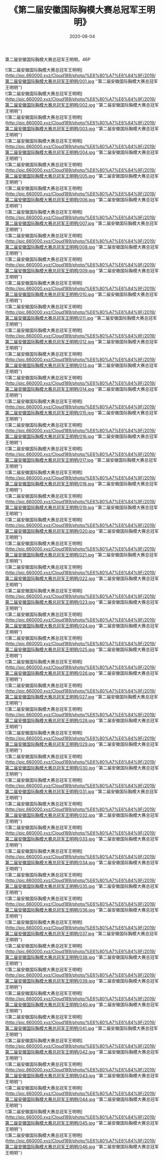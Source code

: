 ﻿---
layout: post
title:  《第二届安徽国际胸模大赛总冠军王明明》
date:   2020-08-04
img: http://pic.660000.xyz/Cloud189/photo/%E6%80%A7%E6%84%9F/2019/第二届安徽国际胸模大赛总冠军王明明/000.jpg
categories: [美女, 性感, 泳衣]
---

第二届安徽国际胸模大赛总冠军王明明，46P

![第二届安徽国际胸模大赛总冠军王明明](http://pic.660000.xyz/Cloud189/photo/%E6%80%A7%E6%84%9F/2019/第二届安徽国际胸模大赛总冠军王明明/001.jpg ''第二届安徽国际胸模大赛总冠军王明明'') <br>
![第二届安徽国际胸模大赛总冠军王明明](http://pic.660000.xyz/Cloud189/photo/%E6%80%A7%E6%84%9F/2019/第二届安徽国际胸模大赛总冠军王明明/002.jpg ''第二届安徽国际胸模大赛总冠军王明明'') <br>
![第二届安徽国际胸模大赛总冠军王明明](http://pic.660000.xyz/Cloud189/photo/%E6%80%A7%E6%84%9F/2019/第二届安徽国际胸模大赛总冠军王明明/003.jpg ''第二届安徽国际胸模大赛总冠军王明明'') <br>
![第二届安徽国际胸模大赛总冠军王明明](http://pic.660000.xyz/Cloud189/photo/%E6%80%A7%E6%84%9F/2019/第二届安徽国际胸模大赛总冠军王明明/004.jpg ''第二届安徽国际胸模大赛总冠军王明明'') <br>
![第二届安徽国际胸模大赛总冠军王明明](http://pic.660000.xyz/Cloud189/photo/%E6%80%A7%E6%84%9F/2019/第二届安徽国际胸模大赛总冠军王明明/005.jpg ''第二届安徽国际胸模大赛总冠军王明明'') <br>
![第二届安徽国际胸模大赛总冠军王明明](http://pic.660000.xyz/Cloud189/photo/%E6%80%A7%E6%84%9F/2019/第二届安徽国际胸模大赛总冠军王明明/006.jpg ''第二届安徽国际胸模大赛总冠军王明明'') <br>
![第二届安徽国际胸模大赛总冠军王明明](http://pic.660000.xyz/Cloud189/photo/%E6%80%A7%E6%84%9F/2019/第二届安徽国际胸模大赛总冠军王明明/007.jpg ''第二届安徽国际胸模大赛总冠军王明明'') <br>
![第二届安徽国际胸模大赛总冠军王明明](http://pic.660000.xyz/Cloud189/photo/%E6%80%A7%E6%84%9F/2019/第二届安徽国际胸模大赛总冠军王明明/008.jpg ''第二届安徽国际胸模大赛总冠军王明明'') <br>
![第二届安徽国际胸模大赛总冠军王明明](http://pic.660000.xyz/Cloud189/photo/%E6%80%A7%E6%84%9F/2019/第二届安徽国际胸模大赛总冠军王明明/009.jpg ''第二届安徽国际胸模大赛总冠军王明明'') <br>
![第二届安徽国际胸模大赛总冠军王明明](http://pic.660000.xyz/Cloud189/photo/%E6%80%A7%E6%84%9F/2019/第二届安徽国际胸模大赛总冠军王明明/010.jpg ''第二届安徽国际胸模大赛总冠军王明明'') <br>
![第二届安徽国际胸模大赛总冠军王明明](http://pic.660000.xyz/Cloud189/photo/%E6%80%A7%E6%84%9F/2019/第二届安徽国际胸模大赛总冠军王明明/011.jpg ''第二届安徽国际胸模大赛总冠军王明明'') <br>
![第二届安徽国际胸模大赛总冠军王明明](http://pic.660000.xyz/Cloud189/photo/%E6%80%A7%E6%84%9F/2019/第二届安徽国际胸模大赛总冠军王明明/012.jpg ''第二届安徽国际胸模大赛总冠军王明明'') <br>
![第二届安徽国际胸模大赛总冠军王明明](http://pic.660000.xyz/Cloud189/photo/%E6%80%A7%E6%84%9F/2019/第二届安徽国际胸模大赛总冠军王明明/013.jpg ''第二届安徽国际胸模大赛总冠军王明明'') <br>
![第二届安徽国际胸模大赛总冠军王明明](http://pic.660000.xyz/Cloud189/photo/%E6%80%A7%E6%84%9F/2019/第二届安徽国际胸模大赛总冠军王明明/014.jpg ''第二届安徽国际胸模大赛总冠军王明明'') <br>
![第二届安徽国际胸模大赛总冠军王明明](http://pic.660000.xyz/Cloud189/photo/%E6%80%A7%E6%84%9F/2019/第二届安徽国际胸模大赛总冠军王明明/015.jpg ''第二届安徽国际胸模大赛总冠军王明明'') <br>
![第二届安徽国际胸模大赛总冠军王明明](http://pic.660000.xyz/Cloud189/photo/%E6%80%A7%E6%84%9F/2019/第二届安徽国际胸模大赛总冠军王明明/016.jpg ''第二届安徽国际胸模大赛总冠军王明明'') <br>
![第二届安徽国际胸模大赛总冠军王明明](http://pic.660000.xyz/Cloud189/photo/%E6%80%A7%E6%84%9F/2019/第二届安徽国际胸模大赛总冠军王明明/017.jpg ''第二届安徽国际胸模大赛总冠军王明明'') <br>
![第二届安徽国际胸模大赛总冠军王明明](http://pic.660000.xyz/Cloud189/photo/%E6%80%A7%E6%84%9F/2019/第二届安徽国际胸模大赛总冠军王明明/018.jpg ''第二届安徽国际胸模大赛总冠军王明明'') <br>
![第二届安徽国际胸模大赛总冠军王明明](http://pic.660000.xyz/Cloud189/photo/%E6%80%A7%E6%84%9F/2019/第二届安徽国际胸模大赛总冠军王明明/019.jpg ''第二届安徽国际胸模大赛总冠军王明明'') <br>
![第二届安徽国际胸模大赛总冠军王明明](http://pic.660000.xyz/Cloud189/photo/%E6%80%A7%E6%84%9F/2019/第二届安徽国际胸模大赛总冠军王明明/020.jpg ''第二届安徽国际胸模大赛总冠军王明明'') <br>
![第二届安徽国际胸模大赛总冠军王明明](http://pic.660000.xyz/Cloud189/photo/%E6%80%A7%E6%84%9F/2019/第二届安徽国际胸模大赛总冠军王明明/021.jpg ''第二届安徽国际胸模大赛总冠军王明明'') <br>
![第二届安徽国际胸模大赛总冠军王明明](http://pic.660000.xyz/Cloud189/photo/%E6%80%A7%E6%84%9F/2019/第二届安徽国际胸模大赛总冠军王明明/022.jpg ''第二届安徽国际胸模大赛总冠军王明明'') <br>
![第二届安徽国际胸模大赛总冠军王明明](http://pic.660000.xyz/Cloud189/photo/%E6%80%A7%E6%84%9F/2019/第二届安徽国际胸模大赛总冠军王明明/023.jpg ''第二届安徽国际胸模大赛总冠军王明明'') <br>
![第二届安徽国际胸模大赛总冠军王明明](http://pic.660000.xyz/Cloud189/photo/%E6%80%A7%E6%84%9F/2019/第二届安徽国际胸模大赛总冠军王明明/024.jpg ''第二届安徽国际胸模大赛总冠军王明明'') <br>
![第二届安徽国际胸模大赛总冠军王明明](http://pic.660000.xyz/Cloud189/photo/%E6%80%A7%E6%84%9F/2019/第二届安徽国际胸模大赛总冠军王明明/025.jpg ''第二届安徽国际胸模大赛总冠军王明明'') <br>
![第二届安徽国际胸模大赛总冠军王明明](http://pic.660000.xyz/Cloud189/photo/%E6%80%A7%E6%84%9F/2019/第二届安徽国际胸模大赛总冠军王明明/026.jpg ''第二届安徽国际胸模大赛总冠军王明明'') <br>
![第二届安徽国际胸模大赛总冠军王明明](http://pic.660000.xyz/Cloud189/photo/%E6%80%A7%E6%84%9F/2019/第二届安徽国际胸模大赛总冠军王明明/027.jpg ''第二届安徽国际胸模大赛总冠军王明明'') <br>
![第二届安徽国际胸模大赛总冠军王明明](http://pic.660000.xyz/Cloud189/photo/%E6%80%A7%E6%84%9F/2019/第二届安徽国际胸模大赛总冠军王明明/028.jpg ''第二届安徽国际胸模大赛总冠军王明明'') <br>
![第二届安徽国际胸模大赛总冠军王明明](http://pic.660000.xyz/Cloud189/photo/%E6%80%A7%E6%84%9F/2019/第二届安徽国际胸模大赛总冠军王明明/029.jpg ''第二届安徽国际胸模大赛总冠军王明明'') <br>
![第二届安徽国际胸模大赛总冠军王明明](http://pic.660000.xyz/Cloud189/photo/%E6%80%A7%E6%84%9F/2019/第二届安徽国际胸模大赛总冠军王明明/030.jpg ''第二届安徽国际胸模大赛总冠军王明明'') <br>
![第二届安徽国际胸模大赛总冠军王明明](http://pic.660000.xyz/Cloud189/photo/%E6%80%A7%E6%84%9F/2019/第二届安徽国际胸模大赛总冠军王明明/031.jpg ''第二届安徽国际胸模大赛总冠军王明明'') <br>
![第二届安徽国际胸模大赛总冠军王明明](http://pic.660000.xyz/Cloud189/photo/%E6%80%A7%E6%84%9F/2019/第二届安徽国际胸模大赛总冠军王明明/032.jpg ''第二届安徽国际胸模大赛总冠军王明明'') <br>
![第二届安徽国际胸模大赛总冠军王明明](http://pic.660000.xyz/Cloud189/photo/%E6%80%A7%E6%84%9F/2019/第二届安徽国际胸模大赛总冠军王明明/033.jpg ''第二届安徽国际胸模大赛总冠军王明明'') <br>
![第二届安徽国际胸模大赛总冠军王明明](http://pic.660000.xyz/Cloud189/photo/%E6%80%A7%E6%84%9F/2019/第二届安徽国际胸模大赛总冠军王明明/034.jpg ''第二届安徽国际胸模大赛总冠军王明明'') <br>
![第二届安徽国际胸模大赛总冠军王明明](http://pic.660000.xyz/Cloud189/photo/%E6%80%A7%E6%84%9F/2019/第二届安徽国际胸模大赛总冠军王明明/035.jpg ''第二届安徽国际胸模大赛总冠军王明明'') <br>
![第二届安徽国际胸模大赛总冠军王明明](http://pic.660000.xyz/Cloud189/photo/%E6%80%A7%E6%84%9F/2019/第二届安徽国际胸模大赛总冠军王明明/036.jpg ''第二届安徽国际胸模大赛总冠军王明明'') <br>
![第二届安徽国际胸模大赛总冠军王明明](http://pic.660000.xyz/Cloud189/photo/%E6%80%A7%E6%84%9F/2019/第二届安徽国际胸模大赛总冠军王明明/037.jpg ''第二届安徽国际胸模大赛总冠军王明明'') <br>
![第二届安徽国际胸模大赛总冠军王明明](http://pic.660000.xyz/Cloud189/photo/%E6%80%A7%E6%84%9F/2019/第二届安徽国际胸模大赛总冠军王明明/038.jpg ''第二届安徽国际胸模大赛总冠军王明明'') <br>
![第二届安徽国际胸模大赛总冠军王明明](http://pic.660000.xyz/Cloud189/photo/%E6%80%A7%E6%84%9F/2019/第二届安徽国际胸模大赛总冠军王明明/039.jpg ''第二届安徽国际胸模大赛总冠军王明明'') <br>
![第二届安徽国际胸模大赛总冠军王明明](http://pic.660000.xyz/Cloud189/photo/%E6%80%A7%E6%84%9F/2019/第二届安徽国际胸模大赛总冠军王明明/040.jpg ''第二届安徽国际胸模大赛总冠军王明明'') <br>
![第二届安徽国际胸模大赛总冠军王明明](http://pic.660000.xyz/Cloud189/photo/%E6%80%A7%E6%84%9F/2019/第二届安徽国际胸模大赛总冠军王明明/041.jpg ''第二届安徽国际胸模大赛总冠军王明明'') <br>
![第二届安徽国际胸模大赛总冠军王明明](http://pic.660000.xyz/Cloud189/photo/%E6%80%A7%E6%84%9F/2019/第二届安徽国际胸模大赛总冠军王明明/042.jpg ''第二届安徽国际胸模大赛总冠军王明明'') <br>
![第二届安徽国际胸模大赛总冠军王明明](http://pic.660000.xyz/Cloud189/photo/%E6%80%A7%E6%84%9F/2019/第二届安徽国际胸模大赛总冠军王明明/043.jpg ''第二届安徽国际胸模大赛总冠军王明明'') <br>
![第二届安徽国际胸模大赛总冠军王明明](http://pic.660000.xyz/Cloud189/photo/%E6%80%A7%E6%84%9F/2019/第二届安徽国际胸模大赛总冠军王明明/044.jpg ''第二届安徽国际胸模大赛总冠军王明明'') <br>
![第二届安徽国际胸模大赛总冠军王明明](http://pic.660000.xyz/Cloud189/photo/%E6%80%A7%E6%84%9F/2019/第二届安徽国际胸模大赛总冠军王明明/045.jpg ''第二届安徽国际胸模大赛总冠军王明明'') <br>
![第二届安徽国际胸模大赛总冠军王明明](http://pic.660000.xyz/Cloud189/photo/%E6%80%A7%E6%84%9F/2019/第二届安徽国际胸模大赛总冠军王明明/046.jpg ''第二届安徽国际胸模大赛总冠军王明明'') <br>
